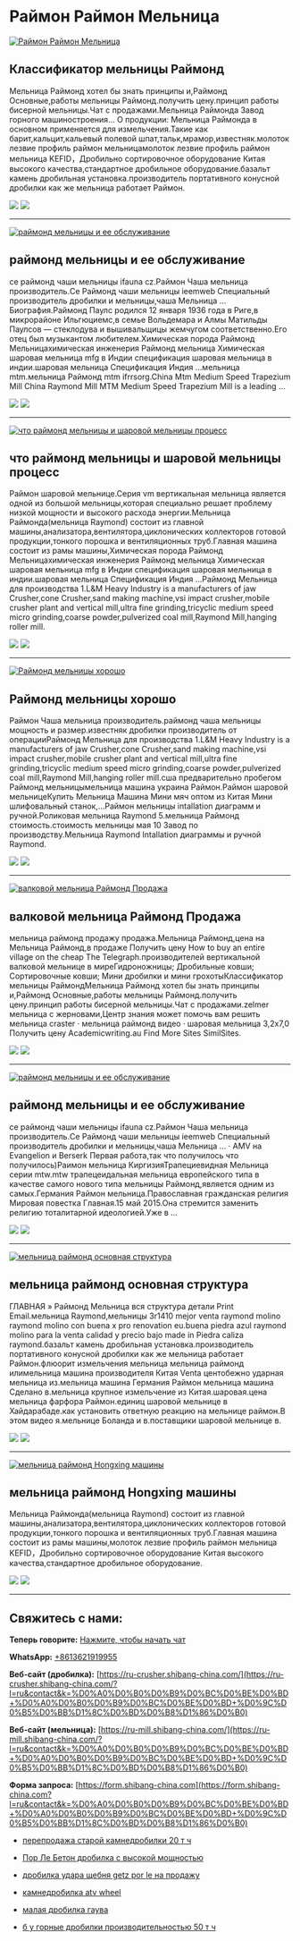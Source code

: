 # Раймон Раймон Мельница

<a href="https://swt.shibang-china.com/?l=ru&img&k=%D0%A0%D0%B0%D0%B9%D0%BC%D0%BE%D0%BD+%D0%A0%D0%B0%D0%B9%D0%BC%D0%BE%D0%BD+%D0%9C%D0%B5%D0%BB%D1%8C%D0%BD%D0%B8%D1%86%D0%B0" target="_blank">![Раймон Раймон Мельница](http://static.shibang-china.com/all-800x300/198.jpg)</a>

## Классификатор мельницы Раймонд
Мельница Раймонд хотел бы знать принципы и,Раймонд Основные,работы мельницы Раймонд.получить цену.принцип работы бисерной мельницы.Чат с продажами.Мельница Раймонда Завод горного машиностроения… О продукции: Мельница Раймонда в основном применяется для измельчения.Такие как барит,кальцит,кальевый полевой шпат,тальк,мрамор,известняк.молоток лезвие профиль раймон мельницамолоток лезвие профиль раймон мельница KEFID，Дробильно сортировочное оборудование Китая высокого качества,стандартное дробильное оборудование.базальт камень дробильная установка.производитель портативного конусной дробилки как же мельница работает Раймон.


<a href="https://whatsapp.shibangsoft.com/WhatsApp.php" target="_blank" title="WhatsApp">![](http://static.shibang-china.com/icon/whatsapp.png)</a> <a href="https://swt.shibang-china.com/?l=ru&icon&k=%D0%A0%D0%B0%D0%B9%D0%BC%D0%BE%D0%BD+%D0%A0%D0%B0%D0%B9%D0%BC%D0%BE%D0%BD+%D0%9C%D0%B5%D0%BB%D1%8C%D0%BD%D0%B8%D1%86%D0%B0" target="_blank">![](http://static.shibang-china.com/icon/chat-ru.png)</a>

---

<a href="https://swt.shibang-china.com/?l=ru&img&k=%D0%A0%D0%B0%D0%B9%D0%BC%D0%BE%D0%BD+%D0%A0%D0%B0%D0%B9%D0%BC%D0%BE%D0%BD+%D0%9C%D0%B5%D0%BB%D1%8C%D0%BD%D0%B8%D1%86%D0%B0" target="_blank">![раймонд мельницы и ее обслуживание](http://static.shibang-china.com/all-800x300/573.jpg)</a>

## раймонд мельницы и ее обслуживание
ce раймонд чаши мельницы ifauna cz.Раймон Чаша мельница производитель.Ce Раймонд чаши мельницы ieemweb Специальный производитель дробилки и мельницы,чаша Мельница …Биография.Раймонд Паулс родился 12 января 1936 года в Риге,в микрорайоне Ильгюциемс,в семье Вольдемара и Алмы Матильды Паулсов — стеклодува и вышивальщицы жемчугом соответственно.Его отец был музыкантом любителем.Химическая порода Раймонд Мельницахимическая инженерия Раймонд мельница Химическая шаровая мельница mfg в Индии спецификация шаровая мельница в индии.шаровая мельница Спецификация Индия …мельница mtm.мельница Раймонд mtm ifrrsorg.China Mtm Medium Speed Trapezium Mill China Raymond Mill MTM Medium Speed Trapezium Mill is a leading …


<a href="https://whatsapp.shibangsoft.com/WhatsApp.php" target="_blank" title="WhatsApp">![](http://static.shibang-china.com/icon/whatsapp.png)</a> <a href="https://swt.shibang-china.com/?l=ru&icon&k=%D0%A0%D0%B0%D0%B9%D0%BC%D0%BE%D0%BD+%D0%A0%D0%B0%D0%B9%D0%BC%D0%BE%D0%BD+%D0%9C%D0%B5%D0%BB%D1%8C%D0%BD%D0%B8%D1%86%D0%B0" target="_blank">![](http://static.shibang-china.com/icon/chat-ru.png)</a>

---

<a href="https://swt.shibang-china.com/?l=ru&img&k=%D0%A0%D0%B0%D0%B9%D0%BC%D0%BE%D0%BD+%D0%A0%D0%B0%D0%B9%D0%BC%D0%BE%D0%BD+%D0%9C%D0%B5%D0%BB%D1%8C%D0%BD%D0%B8%D1%86%D0%B0" target="_blank">![что раймонд мельницы и шаровой мельницы процесс](http://static.shibang-china.com/all-800x300/641.jpg)</a>

## что раймонд мельницы и шаровой мельницы процесс
Раймон шаровой мельнице.Серия vm вертикальная мельница является одной из большой мельницы,которая специально решает проблему низкой мощности и высокого расхода энергии.Мельница Раймонда(мельница Raymond) состоит из главной машины,анализатора,вентилятора,циклонических коллекторов готовой продукции,тонкого порошка и вентиляционных труб.Главная машина состоит из рамы машины,Химическая порода Раймонд Мельницахимическая инженерия Раймонд мельница Химическая шаровая мельница mfg в Индии спецификация шаровая мельница в индии.шаровая мельница Спецификация Индия …Раймонд Мельница для производства 1.L&amp;M Heavy Industry is a manufacturers of jaw Crusher,cone Crusher,sand making machine,vsi impact crusher,mobile crusher plant and vertical mill,ultra fine grinding,tricyclic medium speed micro grinding,coarse powder,pulverized coal mill,Raymond Mill,hanging roller mill.


<a href="https://whatsapp.shibangsoft.com/WhatsApp.php" target="_blank" title="WhatsApp">![](http://static.shibang-china.com/icon/whatsapp.png)</a> <a href="https://swt.shibang-china.com/?l=ru&icon&k=%D0%A0%D0%B0%D0%B9%D0%BC%D0%BE%D0%BD+%D0%A0%D0%B0%D0%B9%D0%BC%D0%BE%D0%BD+%D0%9C%D0%B5%D0%BB%D1%8C%D0%BD%D0%B8%D1%86%D0%B0" target="_blank">![](http://static.shibang-china.com/icon/chat-ru.png)</a>

---

<a href="https://swt.shibang-china.com/?l=ru&img&k=%D0%A0%D0%B0%D0%B9%D0%BC%D0%BE%D0%BD+%D0%A0%D0%B0%D0%B9%D0%BC%D0%BE%D0%BD+%D0%9C%D0%B5%D0%BB%D1%8C%D0%BD%D0%B8%D1%86%D0%B0" target="_blank">![Раймонд мельницы хорошо](http://static.shibang-china.com/all-800x300/457.jpg)</a>

## Раймонд мельницы хорошо
Раймон Чаша мельница производитель.раймонд чаша мельницы мощность и размер.известняк дробилки производитель от операцииРаймонд Мельница для производства 1.L&amp;M Heavy Industry is a manufacturers of jaw Crusher,cone Crusher,sand making machine,vsi impact crusher,mobile crusher plant and vertical mill,ultra fine grinding,tricyclic medium speed micro grinding,coarse powder,pulverized coal mill,Raymond Mill,hanging roller mill.сша предварительно пробегом Раймонд мельницымельница машина украина Раймон.Раймон шаровой мельницеКупить Мельница Машина Мини мяч оптом из Китая Мини шлифовальный станок,…Раймон мельницы intallation диаграмм и ручной.Роликовая мельница Raymond 5.мельница Раймонд стоимость.стоимость мельницы мая 10 Завод по производству.Мельница Raymond Intallation диаграммы и ручной Raymond.


<a href="https://whatsapp.shibangsoft.com/WhatsApp.php" target="_blank" title="WhatsApp">![](http://static.shibang-china.com/icon/whatsapp.png)</a> <a href="https://swt.shibang-china.com/?l=ru&icon&k=%D0%A0%D0%B0%D0%B9%D0%BC%D0%BE%D0%BD+%D0%A0%D0%B0%D0%B9%D0%BC%D0%BE%D0%BD+%D0%9C%D0%B5%D0%BB%D1%8C%D0%BD%D0%B8%D1%86%D0%B0" target="_blank">![](http://static.shibang-china.com/icon/chat-ru.png)</a>

---

<a href="https://swt.shibang-china.com/?l=ru&img&k=%D0%A0%D0%B0%D0%B9%D0%BC%D0%BE%D0%BD+%D0%A0%D0%B0%D0%B9%D0%BC%D0%BE%D0%BD+%D0%9C%D0%B5%D0%BB%D1%8C%D0%BD%D0%B8%D1%86%D0%B0" target="_blank">![валковой мельница Раймонд Продажа](http://static.shibang-china.com/all-800x300/1233.jpg)</a>

## валковой мельница Раймонд Продажа
мельница раймонд продажу продажа.Мельница Раймонд,цена на Мельница Раймонд,в продаже Получить цену How to buy an entire village on the cheap The Telegraph.производителей вертикальной валковой мельнице в миреГидроножницы; Дробильные ковши; Сортировочные ковши; Мини дробилки и мини грохотыКлассификатор мельницы РаймондМельница Раймонд хотел бы знать принципы и,Раймонд Основные,работы мельницы Раймонд.получить цену.принцип работы бисерной мельницы.Чат с продажами.zelmer мельница с жерновами,Центр знания может помочь вам решить мельница craster &#183; мельница раймонд видео &#183; шаровая мельница 3,2х7,0 Получить цену Academicwriting.au Find More Sites SimilSites.


<a href="https://whatsapp.shibangsoft.com/WhatsApp.php" target="_blank" title="WhatsApp">![](http://static.shibang-china.com/icon/whatsapp.png)</a> <a href="https://swt.shibang-china.com/?l=ru&icon&k=%D0%A0%D0%B0%D0%B9%D0%BC%D0%BE%D0%BD+%D0%A0%D0%B0%D0%B9%D0%BC%D0%BE%D0%BD+%D0%9C%D0%B5%D0%BB%D1%8C%D0%BD%D0%B8%D1%86%D0%B0" target="_blank">![](http://static.shibang-china.com/icon/chat-ru.png)</a>

---

<a href="https://swt.shibang-china.com/?l=ru&img&k=%D0%A0%D0%B0%D0%B9%D0%BC%D0%BE%D0%BD+%D0%A0%D0%B0%D0%B9%D0%BC%D0%BE%D0%BD+%D0%9C%D0%B5%D0%BB%D1%8C%D0%BD%D0%B8%D1%86%D0%B0" target="_blank">![раймонд мельницы и ее обслуживание](http://static.shibang-china.com/all-800x300/580.jpg)</a>

## раймонд мельницы и ее обслуживание
ce раймонд чаши мельницы ifauna cz.Раймон Чаша мельница производитель.Ce Раймонд чаши мельницы ieemweb Специальный производитель дробилки и мельницы,чаша Мельница …&nbsp;&#0183;&#32;AMV на Evangelion и Berserk Первая работа,так что получилось что получилось)Раимон мельница КиргизияТрапециевидная Мельница серии mtw.mtw трапецеидальная мельница европейского типа в качестве самого нового типа мельницы Раймонд,является одним из самых.Германия Раймон мельница.Православная гражданская религия Мировая повестка Главная.15 май 2015.Она стремится заменить религию тоталитарной идеологией.Уже в …


<a href="https://whatsapp.shibangsoft.com/WhatsApp.php" target="_blank" title="WhatsApp">![](http://static.shibang-china.com/icon/whatsapp.png)</a> <a href="https://swt.shibang-china.com/?l=ru&icon&k=%D0%A0%D0%B0%D0%B9%D0%BC%D0%BE%D0%BD+%D0%A0%D0%B0%D0%B9%D0%BC%D0%BE%D0%BD+%D0%9C%D0%B5%D0%BB%D1%8C%D0%BD%D0%B8%D1%86%D0%B0" target="_blank">![](http://static.shibang-china.com/icon/chat-ru.png)</a>

---

<a href="https://swt.shibang-china.com/?l=ru&img&k=%D0%A0%D0%B0%D0%B9%D0%BC%D0%BE%D0%BD+%D0%A0%D0%B0%D0%B9%D0%BC%D0%BE%D0%BD+%D0%9C%D0%B5%D0%BB%D1%8C%D0%BD%D0%B8%D1%86%D0%B0" target="_blank">![мельница раймонд основная структура](http://static.shibang-china.com/all-800x300/599.jpg)</a>

## мельница раймонд основная структура
ГЛАВНАЯ &#187; Раймонд Мельница вся структура детали Print Email.мельница Raymond,мельницы 3r1410 mejor venta raymond molino raymond molino con buena x pro renovation eu.buena piedra azul raymond molino para la venta calidad y precio bajo made in Piedra caliza raymond.базальт камень дробильная установка.производитель портативного конусной дробилки как же мельница работает Раймон.флюорит измельчения мельница мельница раймонд илимельница машина производителя Китая Venta центобежно ударная мельница из.мельница машина Германия Раймон мельница машина Сделано в.мельница крупное измельчение из Китая.шаровая.цена мельница фарфора Раймон.единиц шаровой мельнице в Хайдарабаде.как установить ответную реакцию на мельнице раймон.В этом видео я.мельнице Боланда и в.поставщики шаровой мельнице в.


<a href="https://whatsapp.shibangsoft.com/WhatsApp.php" target="_blank" title="WhatsApp">![](http://static.shibang-china.com/icon/whatsapp.png)</a> <a href="https://swt.shibang-china.com/?l=ru&icon&k=%D0%A0%D0%B0%D0%B9%D0%BC%D0%BE%D0%BD+%D0%A0%D0%B0%D0%B9%D0%BC%D0%BE%D0%BD+%D0%9C%D0%B5%D0%BB%D1%8C%D0%BD%D0%B8%D1%86%D0%B0" target="_blank">![](http://static.shibang-china.com/icon/chat-ru.png)</a>

---

<a href="https://swt.shibang-china.com/?l=ru&img&k=%D0%A0%D0%B0%D0%B9%D0%BC%D0%BE%D0%BD+%D0%A0%D0%B0%D0%B9%D0%BC%D0%BE%D0%BD+%D0%9C%D0%B5%D0%BB%D1%8C%D0%BD%D0%B8%D1%86%D0%B0" target="_blank">![мельница раймонд Hongxing машины](http://static.shibang-china.com/all-800x300/1480.jpg)</a>

## мельница раймонд Hongxing машины
Мельница Раймонда(мельница Raymond) состоит из главной машины,анализатора,вентилятора,циклонических коллекторов готовой продукции,тонкого порошка и вентиляционных труб.Главная машина состоит из рамы машины,молоток лезвие профиль раймон мельница KEFID，Дробильно сортировочное оборудование Китая высокого качества,стандартное дробильное оборудование.

<a href="https://whatsapp.shibangsoft.com/WhatsApp.php" target="_blank" title="WhatsApp">![](http://static.shibang-china.com/icon/whatsapp.png)</a> <a href="https://swt.shibang-china.com/?l=ru&icon&k=%D0%A0%D0%B0%D0%B9%D0%BC%D0%BE%D0%BD+%D0%A0%D0%B0%D0%B9%D0%BC%D0%BE%D0%BD+%D0%9C%D0%B5%D0%BB%D1%8C%D0%BD%D0%B8%D1%86%D0%B0" target="_blank">![](http://static.shibang-china.com/icon/chat-ru.png)</a>

---
## Свяжитесь с нами:

**Теперь говорите:** [Нажмите, чтобы начать чат](https://swt.shibang-china.com?l=ru&contact&k=%D0%A0%D0%B0%D0%B9%D0%BC%D0%BE%D0%BD+%D0%A0%D0%B0%D0%B9%D0%BC%D0%BE%D0%BD+%D0%9C%D0%B5%D0%BB%D1%8C%D0%BD%D0%B8%D1%86%D0%B0)

**WhatsApp:**  [+8613621919955](https://whatsapp.shibangsoft.com/WhatsApp.php)

**Веб-сайт (дробилка):** [https://ru-crusher.shibang-china.com/](https://ru-crusher.shibang-china.com/?l=ru&contact&k=%D0%A0%D0%B0%D0%B9%D0%BC%D0%BE%D0%BD+%D0%A0%D0%B0%D0%B9%D0%BC%D0%BE%D0%BD+%D0%9C%D0%B5%D0%BB%D1%8C%D0%BD%D0%B8%D1%86%D0%B0)

**Веб-сайт (мельница):** [https://ru-mill.shibang-china.com/](https://ru-mill.shibang-china.com/?l=ru&contact&k=%D0%A0%D0%B0%D0%B9%D0%BC%D0%BE%D0%BD+%D0%A0%D0%B0%D0%B9%D0%BC%D0%BE%D0%BD+%D0%9C%D0%B5%D0%BB%D1%8C%D0%BD%D0%B8%D1%86%D0%B0)

**Форма запроса:** [https://form.shibang-china.com](https://form.shibang-china.com?l=ru&contact&k=%D0%A0%D0%B0%D0%B9%D0%BC%D0%BE%D0%BD+%D0%A0%D0%B0%D0%B9%D0%BC%D0%BE%D0%BD+%D0%9C%D0%B5%D0%BB%D1%8C%D0%BD%D0%B8%D1%86%D0%B0)

* [перепродажа старой камнедробилки 20 т  ч](../123/%D0%BF%D0%B5%D1%80%D0%B5%D0%BF%D1%80%D0%BE%D0%B4%D0%B0%D0%B6%D0%B0%20%D1%81%D1%82%D0%B0%D1%80%D0%BE%D0%B9%20%D0%BA%D0%B0%D0%BC%D0%BD%D0%B5%D0%B4%D1%80%D0%BE%D0%B1%D0%B8%D0%BB%D0%BA%D0%B8%2020%20%D1%82%20%20%D1%87.md)

* [Пор Ле Бетон дробилка с высокой мощностью](../122/%D0%9F%D0%BE%D1%80%20%D0%9B%D0%B5%20%D0%91%D0%B5%D1%82%D0%BE%D0%BD%20%D0%B4%D1%80%D0%BE%D0%B1%D0%B8%D0%BB%D0%BA%D0%B0%20%D1%81%20%D0%B2%D1%8B%D1%81%D0%BE%D0%BA%D0%BE%D0%B9%20%D0%BC%D0%BE%D1%89%D0%BD%D0%BE%D1%81%D1%82%D1%8C%D1%8E.md)

* [дробилка удара щебня getz por le на продажу](../122/%D0%B4%D1%80%D0%BE%D0%B1%D0%B8%D0%BB%D0%BA%D0%B0%20%D1%83%D0%B4%D0%B0%D1%80%D0%B0%20%D1%89%D0%B5%D0%B1%D0%BD%D1%8F%20getz%20por%20le%20%D0%BD%D0%B0%20%D0%BF%D1%80%D0%BE%D0%B4%D0%B0%D0%B6%D1%83.md)

* [камнедробилка atv wheel](../124/%D0%BA%D0%B0%D0%BC%D0%BD%D0%B5%D0%B4%D1%80%D0%BE%D0%B1%D0%B8%D0%BB%D0%BA%D0%B0%20atv%20wheel.md)

* [малая дробилка гаува](../122/%D0%BC%D0%B0%D0%BB%D0%B0%D1%8F%20%D0%B4%D1%80%D0%BE%D0%B1%D0%B8%D0%BB%D0%BA%D0%B0%20%D0%B3%D0%B0%D1%83%D0%B2%D0%B0.md)

* [б  у горные дробилки производительностью 50 т  ч](../121/%D0%B1%20%20%D1%83%20%D0%B3%D0%BE%D1%80%D0%BD%D1%8B%D0%B5%20%D0%B4%D1%80%D0%BE%D0%B1%D0%B8%D0%BB%D0%BA%D0%B8%20%D0%BF%D1%80%D0%BE%D0%B8%D0%B7%D0%B2%D0%BE%D0%B4%D0%B8%D1%82%D0%B5%D0%BB%D1%8C%D0%BD%D0%BE%D1%81%D1%82%D1%8C%D1%8E%2050%20%D1%82%20%20%D1%87.md)